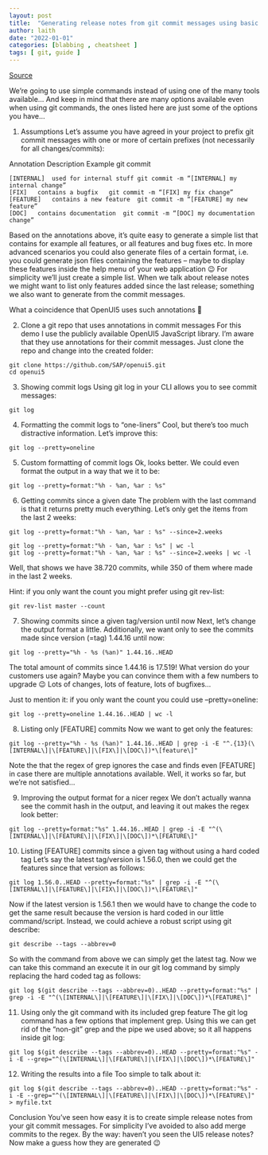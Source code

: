 ```yaml
---
layout: post
title:  "Generating release notes from git commit messages using basic shell commands (git/grep)"
author: laith
date: "2022-01-01"
categories: [blabbing , cheatsheet ]
tags: [ git, guide ]
---
```


[Source](https://community.sap.com/t5/technology-blogs-by-members/generating-release-notes-from-git-commit-messages-using-basic-shell/ba-p/13370773)


We’re going to use simple commands instead of using one of the many tools available… And keep in mind that there are many options available even when using git commands, the ones listed here are just some of the options you have…

1. Assumptions
Let’s assume you have agreed in your project to prefix git commit messages with one or more of certain prefixes (not necessarily for all changes/commits):

Annotation	Description	Example git commit
```
[INTERNAL]	used for internal stuff	git commit -m “[INTERNAL] my internal change”
[FIX]	contains a bugfix	git commit -m “[FIX] my fix change”
[FEATURE]	contains a new feature	git commit -m “[FEATURE] my new feature”
[DOC]	contains documentation	git commit -m “[DOC] my documentation change”
``` 

Based on the annotations above, it’s quite easy to generate a simple list that contains for example all features, or all features and bug fixes etc. In more advanced scenarios you could also generate files of a certain format, i.e. you could generate json files containing the features – maybe to display these features inside the help menu of your web application 😉 For simplicity we’ll just create a simple list. When we talk about release notes we might want to list only features added since the last release; something we also want to generate from the commit messages.

What a coincidence that OpenUI5 uses such annotations 🙂

 

2. Clone a git repo that uses annotations in commit messages
For this demo I use the publicly available OpenUI5 JavaScript library. I’m aware that they use annotations for their commit messages. Just clone the repo and change into the created folder:

```
git clone https://github.com/SAP/openui5.git
cd openui5
```
 

3. Showing commit logs
Using git log in your CLI allows you to see commit messages:
```
git log
```

 

4. Formatting the commit logs to “one-liners”
Cool, but there’s too much distractive information. Let’s improve this:
```
git log --pretty=oneline
```

5. Custom formatting of commit logs
Ok, looks better. We could even format the output in a way that we it to be:
```
git log --pretty=format:"%h - %an, %ar : %s"
```

6. Getting commits since a given date
The problem with the last command is that it returns pretty much everything. Let’s only get the items from the last 2 weeks:
```
git log --pretty=format:"%h - %an, %ar : %s" --since=2.weeks
```

 
```
git log --pretty=format:"%h - %an, %ar : %s" | wc -l
git log --pretty=format:"%h - %an, %ar : %s" --since=2.weeks | wc -l
```


Well, that shows we have 38.720 commits, while 350 of them where made in the last 2 weeks.

Hint: if you only want the count you might prefer using git rev-list:

```
git rev-list master --count
```

7. Showing commits since a given tag/version until now
Next, let’s change the output format a little. Additionally, we want only to see the commits made since version (=tag) 1.44.16 until now:

 
```
git log --pretty="%h - %s (%an)" 1.44.16..HEAD
```



The total amount of commits since 1.44.16 is 17.519! What version do your customers use again? Maybe you can convince them with a few numbers to upgrade 😉 Lots of changes, lots of feature, lots of bugfixes…

Just to mention it: if you only want the count you could use –pretty=oneline:
```
git log --pretty=oneline 1.44.16..HEAD | wc -l
```

8. Listing only [FEATURE] commits
Now we want to get only the features:
```
git log --pretty="%h - %s (%an)" 1.44.16..HEAD | grep -i -E "^.{13}(\[INTERNAL\]|\[FEATURE\]|\[FIX\]|\[DOC\])*\[feature\]"
```

Note the that the regex of grep ignores the case and finds even [FEATURE] in case there are multiple annotations available. Well, it works so far, but we’re not satisfied…

 

9. Improving the output format for a nicer regex
We don’t actually wanna see the commit hash in the output, and leaving it out makes the regex look better:
```
git log --pretty=format:"%s" 1.44.16..HEAD | grep -i -E "^(\[INTERNAL\]|\[FEATURE\]|\[FIX\]|\[DOC\])*\[FEATURE\]"
```

10. Listing [FEATURE] commits since a given tag without using a hard coded tag
Let’s say the latest tag/version is 1.56.0, then we could get the features since that version as follows:
```
git log 1.56.0..HEAD --pretty=format:"%s" | grep -i -E "^(\[INTERNAL\]|\[FEATURE\]|\[FIX\]|\[DOC\])*\[FEATURE\]"
```

Now if the latest version is 1.56.1 then we would have to change the code to get the same result because the version is hard coded in our little command/script. Instead, we could achieve a robust script using git describe:
```
git describe --tags --abbrev=0
```

So with the command from above we can simply get the latest tag. Now we can take this command an execute it in our git log command by simply replacing the hard coded tag as follows:
```
git log $(git describe --tags --abbrev=0)..HEAD --pretty=format:"%s" | grep -i -E "^(\[INTERNAL\]|\[FEATURE\]|\[FIX\]|\[DOC\])*\[FEATURE\]"
```

 

11. Using only the git command with its included grep feature
The git log command has a few options that implement grep. Using this we can get rid of the “non-git” grep and the pipe we used above; so it all happens inside git log:
```
git log $(git describe --tags --abbrev=0)..HEAD --pretty=format:"%s" -i -E --grep="^(\[INTERNAL\]|\[FEATURE\]|\[FIX\]|\[DOC\])*\[FEATURE\]"
```

 

12. Writing the results into a file
Too simple to talk about it:
```
git log $(git describe --tags --abbrev=0)..HEAD --pretty=format:"%s" -i -E --grep="^(\[INTERNAL\]|\[FEATURE\]|\[FIX\]|\[DOC\])*\[FEATURE\]" > myfile.txt
```

 

Conclusion
You’ve seen how easy it is to create simple release notes from your git commit messages. For simplicity I’ve avoided to also add merge commits to the regex. By the way: haven’t you seen the UI5 release notes? Now make a guess how they are generated 😉

